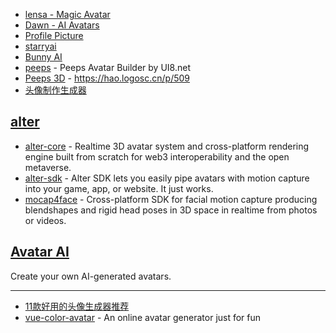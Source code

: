 - [lensa - Magic Avatar](https://prisma-ai.com/lensa)
- [Dawn - AI Avatars](https://play.google.com/store/apps/details?id=com.bendingspoons.dawn.ai&hl=en_SG&gl=US)
- [Profile Picture](https://www.profilepicture.ai/)
- [starryai](https://starryai.com/starrytars)
- [Bunny AI](https://bunny.net/blog/introducing-bunny-optimizer-ai-a-new-way-of-creating-content/)
- [peeps](https://peeps.ui8.net/) - Peeps Avatar Builder by UI8.net
- [Peeps 3D](https://peeps.ui8.net/?p=10-2-1-1-1-1-1-1) - https://hao.logosc.cn/p/509
- [头像制作生成器](https://www.logosc.cn/design/profile)

## [alter](https://github.com/facemoji)

- [alter-core](https://github.com/zhbhun/alter-core) - Realtime 3D avatar system and cross-platform rendering engine built from scratch for web3 interoperability and the open metaverse.
- [alter-sdk](https://github.com/zhbhun/alter-sdk) - Alter SDK lets you easily pipe avatars with motion capture into your game, app, or website. It just works.
- [mocap4face](https://github.com/zhbhun/mocap4face) - Cross-platform SDK for facial motion capture producing blendshapes and rigid head poses in 3D space in realtime from photos or videos.

## [Avatar AI](https://avatarai.me/?r=10839)

Create your own AI-generated avatars.

---

- [11款好用的头像生成器推荐](https://www.v1tx.com/post/best-avatar-generator/)
- [vue-color-avatar](https://github.com/Codennnn/vue-color-avatar) - An online avatar generator just for fun
